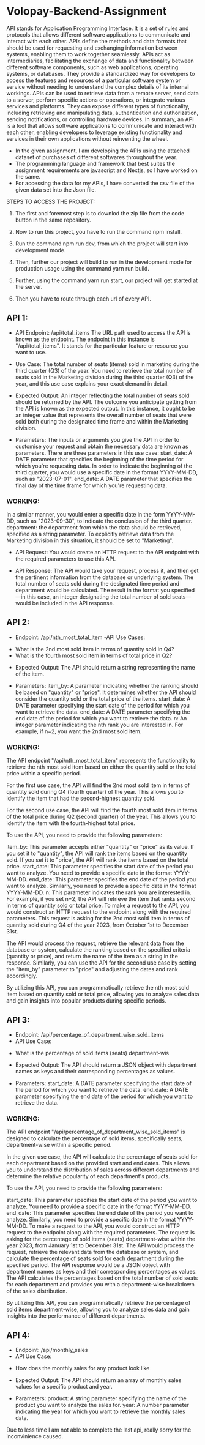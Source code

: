 # Volopay-Backend-Assignment

API stands for Application Programming Interface. It is a set of rules and protocols that allows different software applications to communicate and interact with each other. APIs define the methods and data formats that should be used for requesting and exchanging information between systems, enabling them to work together seamlessly.
APIs act as intermediaries, facilitating the exchange of data and functionality between different software components, such as web applications, operating systems, or databases. They provide a standardized way for developers to access the features and resources of a particular software system or service without needing to understand the complex details of its internal workings.
APIs can be used to retrieve data from a remote server, send data to a server, perform specific actions or operations, or integrate various services and platforms. They can expose different types of functionality, including retrieving and manipulating data, authentication and authorization, sending notifications, or controlling hardware devices.
In summary, an API is a tool that allows software applications to communicate and interact with each other, enabling developers to leverage existing functionality and services in their own applications without reinventing the wheel.


* In the given assignment, I am developing the APIs using the attached dataset of purchases of different softwares throughout the year.
* The programming language and framework that best suites the assignment requirements are javascript and Nextjs, so I have worked on the same.
* For accessing the data for my APIs, I have converted the csv file of the given data set into the Json file.

STEPS TO ACCESS THE PROJECT:

1. The first and foremost step is to downlod the zip file from the code button in the same repository.

2. Now to run this project, you have to run the command npm install.

3. Run the command npm run dev, from which the project will start into development mode.

4. Then, further our project will build to run in the development mode for production usage using the command yarn run build.

5. Further, using the command yarn run start, our project will get started at the server.

6. Then you have to route through each url of every API.

## API 1: 

- API Endpoint: /api/total_items
The URL path used to access the API is known as the endpoint. The endpoint in this instance is "/api/total_items". It stands for the particular feature or resource you want to use.

- Use Case: 
The total number of seats (items) sold in marketing during the third quarter (Q3) of the year.
You need to retrieve the total number of seats sold in the Marketing division during the third quarter (Q3) of the year, and this use case explains your exact demand in detail.

- Expected Output:
An integer reflecting the total number of seats sold should be returned by the API.
The outcome you anticipate getting from the API is known as the expected output. In this instance, it ought to be an integer value that represents the overall number of seats that were sold both during the designated time frame and within the Marketing division.

- Parameters: 
The inputs or arguments you give the API in order to customise your request and obtain the necessary data are known as parameters. There are three parameters in this use case:
start_date: A DATE parameter that specifies the beginning of the time period for which you're requesting data. In order to indicate the beginning of the third quarter, you would use a specific date in the format YYYY-MM-DD, such as "2023-07-01".
end_date: A DATE parameter that specifies the final day of the time frame for which you're requesting data. 
### WORKING:
In a similar manner, you would enter a specific date in the form YYYY-MM-DD, such as "2023-09-30", to indicate the conclusion of the third quarter.
department: the department from which the data should be retrieved, specified as a string parameter. To explicitly retrieve data from the Marketing division in this situation, it should be set to "Marketing".

- API Request:
You would create an HTTP request to the API endpoint with the required parameters to use this API.

- API Response:
 The API would take your request, process it, and then get the pertinent information from the database or underlying system. The total number of seats sold during the designated time period and department would be calculated. The result in the format you specified—in this case, an integer designating the total number of sold seats—would be included in the API response. 
 
 
 ## API 2:

 - Endpoint: /api/nth_most_total_item
 -API Use Cases:
 * What is the 2nd most sold item in terms of quantity sold in Q4?
 * What is the fourth most sold item in terms of total price in Q2?
 
 - Expected Output: 
 The API should return a string representing the name of the item.

 - Parameters:
  item_by: A parameter indicating whether the ranking should be based on "quantity" or "price". It determines whether the API should consider the quantity sold or   the total price of the items.
  start_date: A DATE parameter specifying the start date of the period for which you want to retrieve the data.
  end_date: A DATE parameter specifying the end date of the period for which you want to retrieve the data.
  n: An integer parameter indicating the nth rank you are interested in. For example, if n=2, you want the 2nd most sold item.
  
 ### WORKING:

The API endpoint "/api/nth_most_total_item" represents the functionality to retrieve the nth most sold item based on either the quantity sold or the total price within a specific period.

For the first use case, the API will find the 2nd most sold item in terms of quantity sold during Q4 (fourth quarter) of the year. This allows you to identify the item that had the second-highest quantity sold.

For the second use case, the API will find the fourth most sold item in terms of the total price during Q2 (second quarter) of the year. This allows you to identify the item with the fourth-highest total price.

To use the API, you need to provide the following parameters:

item_by: This parameter accepts either "quantity" or "price" as its value. If you set it to "quantity", the API will rank the items based on the quantity sold. If you set it to "price", the API will rank the items based on the total price.
start_date: This parameter specifies the start date of the period you want to analyze. You need to provide a specific date in the format YYYY-MM-DD.
end_date: This parameter specifies the end date of the period you want to analyze. Similarly, you need to provide a specific date in the format YYYY-MM-DD.
n: This parameter indicates the rank you are interested in. For example, if you set n=2, the API will retrieve the item that ranks second in terms of quantity sold or total price.
To make a request to the API, you would construct an HTTP request to the endpoint along with the required parameters. 
This request is asking for the 2nd most sold item in terms of quantity sold during Q4 of the year 2023, from October 1st to December 31st.

The API would process the request, retrieve the relevant data from the database or system, calculate the ranking based on the specified criteria (quantity or price), and return the name of the item as a string in the response.
Similarly, you can use the API for the second use case by setting the "item_by" parameter to "price" and adjusting the dates and rank accordingly.

By utilizing this API, you can programmatically retrieve the nth most sold item based on quantity sold or total price, allowing you to analyze sales data and gain insights into popular products during specific periods.

 ## API 3:
 
 - Endpoint: /api/percentage_of_department_wise_sold_items
 - API Use Case:
 * What is the percentage of sold items (seats) department-wis
 
 - Expected Output: 
 The API should return a JSON object with department names as keys and their corresponding percentages as values.
 
 - Parameters:
 start_date: A DATE parameter specifying the start date of the period for which you want to retrieve the data.
 end_date: A DATE parameter specifying the end date of the period for which you want to retrieve the data.
 
 ### WORKING:

The API endpoint "/api/percentage_of_department_wise_sold_items" is designed to calculate the percentage of sold items, specifically seats, department-wise within a specific period.

In the given use case, the API will calculate the percentage of seats sold for each department based on the provided start and end dates. This allows you to understand the distribution of sales across different departments and determine the relative popularity of each department's products.

To use the API, you need to provide the following parameters:

start_date: This parameter specifies the start date of the period you want to analyze. You need to provide a specific date in the format YYYY-MM-DD.
end_date: This parameter specifies the end date of the period you want to analyze. Similarly, you need to provide a specific date in the format YYYY-MM-DD.
To make a request to the API, you would construct an HTTP request to the endpoint along with the required parameters.
The request is asking for the percentage of sold items (seats) department-wise within the year 2023, from January 1st to December 31st.
The API would process the request, retrieve the relevant data from the database or system, and calculate the percentage of seats sold for each department during the specified period.
The API response would be a JSON object with department names as keys and their corresponding percentages as values.
The API calculates the percentages based on the total number of sold seats for each department and provides you with a department-wise breakdown of the sales distribution.

By utilizing this API, you can programmatically retrieve the percentage of sold items department-wise, allowing you to analyze sales data and gain insights into the performance of different departments.

 ## API 4:
 
 - Endpoint: /api/monthly_sales
 - API Use Case:
 * How does the monthly sales for any product look like
 
 - Expected Output: 
  The API should return an array of monthly sales values for a specific product and year.
  
  - Parameters:
  product: A string parameter specifying the name of the product you want to analyze the sales for.
  year: A number parameter indicating the year for which you want to retrieve the monthly sales data.
  
  Due to less time I am not able to complete the last api, really sorry for the inconvinience caused.

 






